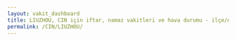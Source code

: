 ```yaml
---
layout: vakit_dashboard
title: LIUZHOU, CIN için iftar, namaz vakitleri ve hava durumu - ilçe/eyalet seç
permalink: /CIN/LIUZHOU/
---
```


<script type="text/javascript">
  var GLOBAL_COUNTRY = 'CIN';
  var GLOBAL_CITY = 'LIUZHOU';
  var GLOBAL_STATE = '';
  var lat = 72;
  var lon = 21;
</script>

